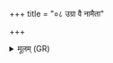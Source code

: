 +++
title = "०८ उग्रा वै नामैता"

+++
<details><summary>मूलम् (GR)</summary>

उग्रा वै नामैता आपो यद् ध्रादुनयस्  
तासां मरुतो अधिपतयः ।  
यो वा एता उग्रा आपो वेद मरुतो ऽधिपतीन् ।  
उग्रो बलवान भवति  
मारुतं शर्ध इत्य् एनम् आहुर्  
अधिपतिः (…) ॥ +++(see 1e)+++
</details>